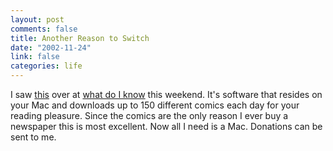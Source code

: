 ```yaml
--- 
layout: post
comments: false
title: Another Reason to Switch
date: "2002-11-24"
link: false
categories: life
---
```

I saw <a href="http://www.spiny.com/comictastic/">this</a> over at <a href="http://www.whatdoiknow.org/">what do I know</a> this weekend. It's software that resides on your Mac and downloads up to 150 different comics each day for your reading pleasure. Since the comics are the only reason I ever buy a newspaper this is most excellent. Now all I need is a Mac. Donations can be sent to me.
